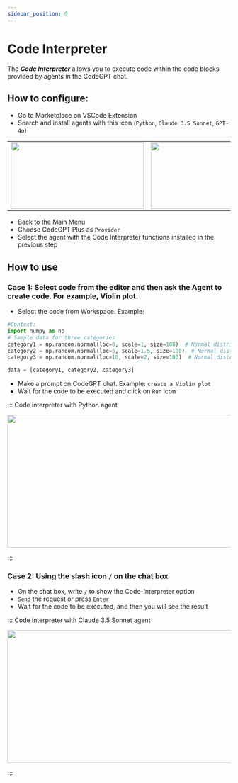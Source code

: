 ```yaml
---
sidebar_position: 9
---
```


# Code Interpreter

The ***Code Interpreter*** allows you to execute code within the code blocks provided by agents in the CodeGPT chat.

## How to configure:
- Go to Marketplace on VSCode Extension
- Search and install agents with this icon (`Python`, `Claude 3.5 Sonnet`, `GPT-4o`)

<table>
  <tr>
    <td align="center">
      <img width="300" height="150" src="https://github.com/user-attachments/assets/31e598e3-42fe-4ca9-8ced-60c526bc2b17" />
    </td>
    <td align="center">
      <img width="300" height="150" src="https://github.com/user-attachments/assets/acb0f71d-a655-40b5-aeb6-f57dd364ea83" />
    </td>
  </tr>
</table>

- Back to the Main Menu
- Choose CodeGPT Plus as `Provider`
- Select the agent with the Code Interpreter functions installed in the previous step

## How to use

### Case 1: Select code from the editor and then ask the Agent to create code. For example, Violin plot.

- Select the code from Workspace. Example:
```python 
#Context:
import numpy as np
# Sample data for three categories
category1 = np.random.normal(loc=0, scale=1, size=100)  # Normal distribution centered at 0
category2 = np.random.normal(loc=5, scale=1.5, size=100)  # Normal distribution centered at 5
category3 = np.random.normal(loc=10, scale=2, size=100)  # Normal distribution centered at 10

data = [category1, category2, category3]
```

- Make a prompt on CodeGPT chat. Example: `create a Violin plot`
- Wait for the code to be executed and click on `Run` icon <img width="10" height="10" src="https://github.com/user-attachments/assets/26cf6d75-9e52-4bf1-82eb-bef9f4950ca9" />

::: Code interpreter with Python agent
<p align="center">
      <img width="550" height="300" src="https://github.com/JudiniLabs/code-gpt-docs/assets/6216945/dfb51437-3706-438e-ba32-abf1f7d61213" />
</p>
:::

### Case 2: Using the slash icon `/` on the chat box 

- On the chat box, write `/` to show the Code-Interpreter option
- `Send` the request or press `Enter`
- Wait for the code to be executed, and then you will see the result
  
::: Code interpreter with Claude 3.5 Sonnet agent
<p align="center">
      <img width="550" height="300" src="https://github.com/user-attachments/assets/8c4de431-0df2-496f-a233-4f2bc91aaac2" />

</p>
:::



